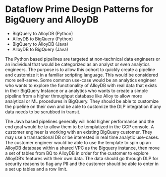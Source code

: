 # Dataflow Prime Design Patterns for BigQuery and AlloyDB

<ul>
<li>BigQuery to AlloyDB (Python)<br>
<li>AlloyDB to BigQuery (Python)<br>
<li>BigQuery to AlloyDB (Java)<br>
<li>AlloyDB to BigQuery (Java)<br>
</ul>

The Python based pipelines are targeted at non-technical data engineers or an individual that would be categorized as an analyst or even analytics engineers. The purpose is to allow this cohort to quickly create a pipeline and customize it in a familiar scripting language. This would be considered more self-serve. Some common use-case would be an analytics engineer who wants to explore the functionality of AlloyDB with real data that exists in their BigQuery Instance or a analytics who wants to create a simple pipeline from a higher throughput database like Alloy to allow more analytical or ML procedures in BigQuery. They should be able to customize the pipeline on their own and be able to customize the DLP integration if any data needs to be scrubbed in transit. 


The Java based pipelines generally will hold higher performance and the end goal would be to allow them to be templatized in the GCP console. A customer engineer is working with an existing BigQuery customer. They may use a transactional DB or be interested in real time analytic use-cases. The customer engineer would be able to use the template to spin up an AlloyDB database within a shared VPC as the Bigquery instance, then move a set of tables from BQ to AlloyDB in order for the customer to explore AlloyDB’s features with their own data. The data should go through DLP for security reasons to flag any PII and the customer should be able to enter in a set up tables and a row limit. 






